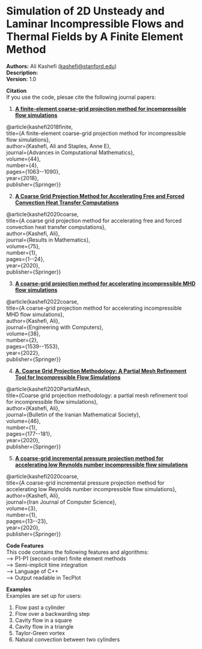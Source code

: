 # Simulation of 2D Unsteady and Laminar Incompressible Flows and Thermal Fields by A Finite Element Method

**Authors:** Ali Kashefi (kashefi@stanford.edu)<br>
**Description:** <br>
**Version:** 1.0 <br>

**Citation** <br>
If you use the code, plesae cite the following journal papers: <br>
1. **[A finite-element coarse-grid projection method for incompressible flow simulations](https://link.springer.com/article/10.1007/s10444-017-9573-5)**

@article{kashefi2018finite, <br>
  title={A finite-element coarse-grid projection method for incompressible flow simulations}, <br>
  author={Kashefi, Ali and Staples, Anne E}, <br>
  journal={Advances in Computational Mathematics}, <br>
  volume={44}, <br>
  number={4}, <br>
  pages={1063--1090}, <br>
  year={2018}, <br>
  publisher={Springer}} <br>

2. **[A Coarse Grid Projection Method for Accelerating Free and Forced Convection Heat Transfer Computations](https://doi.org/10.1007/s00025-020-1157-x)**

@article{kashefi2020coarse, <br>
  title={A coarse grid projection method for accelerating free and forced convection heat transfer computations}, <br>
  author={Kashefi, Ali}, <br>
  journal={Results in Mathematics}, <br>
  volume={75}, <br>
  number={1}, <br>
  pages={1--24}, <br>
  year={2020}, <br>
  publisher={Springer}} <br>
  
3. **[A coarse-grid projection method for accelerating incompressible MHD flow simulations](https://doi.org/10.1007/s00366-020-01265-8)**

@article{kashefi2022coarse, <br>
  title={A coarse-grid projection method for accelerating incompressible MHD flow simulations}, <br>
  author={Kashefi, Ali}, <br>
  journal={Engineering with Computers}, <br>
  volume={38}, <br>
  number={2}, <br>
  pages={1539--1553}, <br>
  year={2022}, <br>
  publisher={Springer}} <br>
  
4. **[A. Coarse Grid Projection Methodology: A Partial Mesh Refinement Tool for Incompressible Flow Simulations](https://doi.org/10.1007/s41980-019-00249-9)**

@article{kashefi2020PartialMesh, <br>
  title={Coarse grid projection methodology: a partial mesh refinement tool for incompressible flow simulations}, <br>
  author={Kashefi, Ali}, <br>
  journal={Bulletin of the Iranian Mathematical Society}, <br>
  volume={46}, <br>
  number={1}, <br>
  pages={177--181}, <br>
  year={2020}, <br>
  publisher={Springer}} <br>
  
5. **[A coarse-grid incremental pressure projection method for accelerating low Reynolds number incompressible flow simulations](https://doi.org/10.1007/s42044-019-00046-x)**

@article{kashefi2020coarse, <br>
  title={A coarse-grid incremental pressure projection method for accelerating low Reynolds number incompressible flow simulations}, <br>
  author={Kashefi, Ali}, <br>
  journal={Iran Journal of Computer Science}, <br>
  volume={3}, <br>
  number={1}, <br>
  pages={13--23}, <br>
  year={2020}, <br>
  publisher={Springer}} <br>
  
**Code Features** <br>
This code contains the following features and algorithms: <br>
--> P1-P1 (second-order) finite element methods <br>
--> Semi-implicit time integration <br> 
--> Language of C++ <br>
--> Output readable in TecPlot <br>

**Examples** <br>
Examples are set up for users: <br>
1. Flow past a cylinder <br>
2. Flow over a backwarding step <br>
3. Cavity flow in a square <br>
4. Cavity flow in a triangle <br>
5. Taylor-Green vortex <br>
6. Natural convection between two cylinders <br>
 
